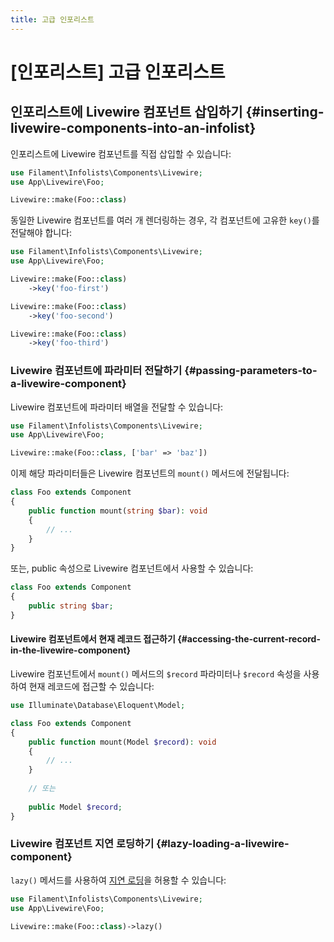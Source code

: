 ```yaml
---
title: 고급 인포리스트
---
```

# [인포리스트] 고급 인포리스트
## 인포리스트에 Livewire 컴포넌트 삽입하기 {#inserting-livewire-components-into-an-infolist}

인포리스트에 Livewire 컴포넌트를 직접 삽입할 수 있습니다:

```php
use Filament\Infolists\Components\Livewire;
use App\Livewire\Foo;

Livewire::make(Foo::class)
```

동일한 Livewire 컴포넌트를 여러 개 렌더링하는 경우, 각 컴포넌트에 고유한 `key()`를 전달해야 합니다:

```php
use Filament\Infolists\Components\Livewire;
use App\Livewire\Foo;

Livewire::make(Foo::class)
    ->key('foo-first')

Livewire::make(Foo::class)
    ->key('foo-second')

Livewire::make(Foo::class)
    ->key('foo-third')
```

### Livewire 컴포넌트에 파라미터 전달하기 {#passing-parameters-to-a-livewire-component}

Livewire 컴포넌트에 파라미터 배열을 전달할 수 있습니다:

```php
use Filament\Infolists\Components\Livewire;
use App\Livewire\Foo;

Livewire::make(Foo::class, ['bar' => 'baz'])
```

이제 해당 파라미터들은 Livewire 컴포넌트의 `mount()` 메서드에 전달됩니다:

```php
class Foo extends Component
{
    public function mount(string $bar): void
    {       
        // ...
    }
}
```

또는, public 속성으로 Livewire 컴포넌트에서 사용할 수 있습니다:

```php
class Foo extends Component
{
    public string $bar;
}
```

#### Livewire 컴포넌트에서 현재 레코드 접근하기 {#accessing-the-current-record-in-the-livewire-component}

Livewire 컴포넌트에서 `mount()` 메서드의 `$record` 파라미터나 `$record` 속성을 사용하여 현재 레코드에 접근할 수 있습니다:

```php
use Illuminate\Database\Eloquent\Model;

class Foo extends Component
{
    public function mount(Model $record): void
    {       
        // ...
    }
    
    // 또는
    
    public Model $record;
}
```

### Livewire 컴포넌트 지연 로딩하기 {#lazy-loading-a-livewire-component}

`lazy()` 메서드를 사용하여 [지연 로딩](/livewire/3.x/lazy#rendering-placeholder-html)을 허용할 수 있습니다:

```php
use Filament\Infolists\Components\Livewire;
use App\Livewire\Foo;

Livewire::make(Foo::class)->lazy()       
```

